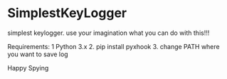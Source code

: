 # SimplestKeyLogger
simplest keylogger. use your imagination what you can do with this!!!


Requirements:
1 Python 3.x
2. pip install pyxhook
3. change PATH where you want to save log

Happy Spying
